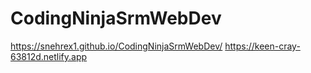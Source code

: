 # CodingNinjaSrmWebDev
https://snehrex1.github.io/CodingNinjaSrmWebDev/
https://keen-cray-63812d.netlify.app
